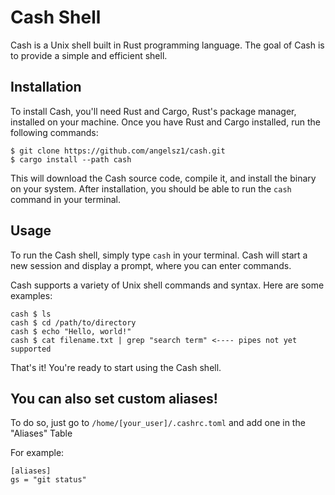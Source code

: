 <h1>Cash Shell</h1>

<p>Cash is a Unix shell built in Rust programming language. The goal of Cash is to provide a simple and efficient shell.</p>

<h2>Installation</h2>

<p>To install Cash, you'll need Rust and Cargo, Rust's package manager, installed on your machine. Once you have Rust and Cargo installed, run the following commands:</p>

<pre><code>$ git clone https://github.com/angelsz1/cash.git
$ cargo install --path cash
</code></pre>

<p>This will download the Cash source code, compile it, and install the binary on your system. After installation, you should be able to run the <code>cash</code> command in your terminal.</p>

<h2>Usage</h2>

<p>To run the Cash shell, simply type <code>cash</code> in your terminal. Cash will start a new session and display a prompt, where you can enter commands.</p>

<p>Cash supports a variety of Unix shell commands and syntax. Here are some examples:</p>

<pre><code>cash $ ls
cash $ cd /path/to/directory
cash $ echo "Hello, world!"
cash $ cat filename.txt | grep "search term" <---- pipes not yet supported
</code></pre>

<p>That's it! You're ready to start using the Cash shell.</p>

<h2>You can also set custom aliases!</h2>
<p>To do so, just go to <code>/home/[your_user]/.cashrc.toml</code> and add one in the "Aliases" Table </p>
<p>For example:</p>
<pre><code>[aliases]
gs = "git status"
</code></pre>
